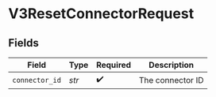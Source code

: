 # V3ResetConnectorRequest


## Fields

| Field              | Type               | Required           | Description        |
| ------------------ | ------------------ | ------------------ | ------------------ |
| `connector_id`     | *str*              | :heavy_check_mark: | The connector ID   |